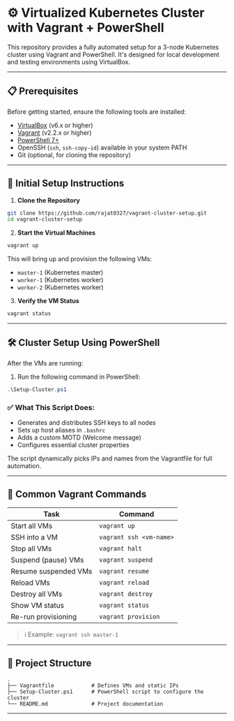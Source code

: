# ⚙️ Virtualized Kubernetes Cluster with Vagrant + PowerShell

This repository provides a fully automated setup for a 3-node Kubernetes cluster using Vagrant and PowerShell. It's designed for local development and testing environments using VirtualBox.

---

## 📋 Prerequisites

Before getting started, ensure the following tools are installed:

- [VirtualBox](https://www.virtualbox.org/) (v6.x or higher)
- [Vagrant](https://www.vagrantup.com/) (v2.2.x or higher)
- [PowerShell 7+](https://learn.microsoft.com/en-us/powershell/scripting/install/installing-powershell)
- OpenSSH (`ssh`, `ssh-copy-id`) available in your system PATH
- Git (optional, for cloning the repository)

---

## 🚀 Initial Setup Instructions

1. **Clone the Repository**

```bash
git clone https://github.com/rajat0327/vagrant-cluster-setup.git
cd vagrant-cluster-setup
```

2. **Start the Virtual Machines**

```bash
vagrant up
```

This will bring up and provision the following VMs:
- `master-1` (Kubernetes master)
- `worker-1` (Kubernetes worker)
- `worker-2` (Kubernetes worker)

3. **Verify the VM Status**

```bash
vagrant status
```

---

## 🛠️ Cluster Setup Using PowerShell

After the VMs are running:

1. Run the following command in PowerShell:

```powershell
.\Setup-Cluster.ps1
```

### ✅ What This Script Does:
- Generates and distributes SSH keys to all nodes
- Sets up host aliases in `.bashrc`
- Adds a custom MOTD (Welcome message)
- Configures essential cluster properties

The script dynamically picks IPs and names from the Vagrantfile for full automation.

---

## 🔁 Common Vagrant Commands

| Task                     | Command                            |
|--------------------------|-------------------------------------|
| Start all VMs            | `vagrant up`                       |
| SSH into a VM            | `vagrant ssh <vm-name>`            |
| Stop all VMs             | `vagrant halt`                     |
| Suspend (pause) VMs      | `vagrant suspend`                  |
| Resume suspended VMs     | `vagrant resume`                   |
| Reload VMs               | `vagrant reload`                   |
| Destroy all VMs          | `vagrant destroy`                  |
| Show VM status           | `vagrant status`                   |
| Re-run provisioning      | `vagrant provision`                |

> ℹ️ Example: `vagrant ssh master-1`

---

## 📁 Project Structure

```
.
├── Vagrantfile            # Defines VMs and static IPs
├── Setup-Cluster.ps1      # PowerShell script to configure the cluster
└── README.md              # Project documentation
```

---


